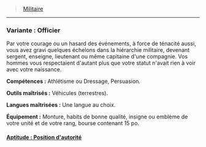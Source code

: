 ﻿---
!SubBackgroundItem
Abilities: Athlétisme ou Dressage, Persuasion.
MasteredTools: Véhicules (terrestres).
MasteredLanguages: Une langue au choix.
Equipment: Monture, habits de bonne qualité, insigne ou emblème de votre unité et de votre rang, bourse contenant 15 po.
Id: background_militaire_hd.md#variante--officier
ParentLink: background_militaire_hd.md#militaire
Name: 'Variante : Officier'
ParentName: Militaire
NameLevel: 3
Attributes: {}
---
> [Militaire](hd_background_militaire.md)

---

### Variante : Officier

Par votre courage ou un hasard des événements, à force de ténacité aussi, vous avez gravi quelques échelons dans la hiérarchie militaire, devenant sergent, enseigne, lieutenant ou même capitaine d'une compagnie. Vos hommes vous respectaient d'autant plus que votre statut n'avait rien à voir avec votre naissance.

**Compétences :** Athlétisme ou Dressage, Persuasion.

**Outils maîtrisés :** Véhicules (terrestres).

**Langues maîtrisées :** Une langue au choix.

**Équipement :** Monture, habits de bonne qualité, insigne ou emblème de votre unité et de votre rang, bourse contenant 15 po.



#### [Aptitude : Position d'autorité](hd_background_militaire_aptitude_position_dautorite.md)

